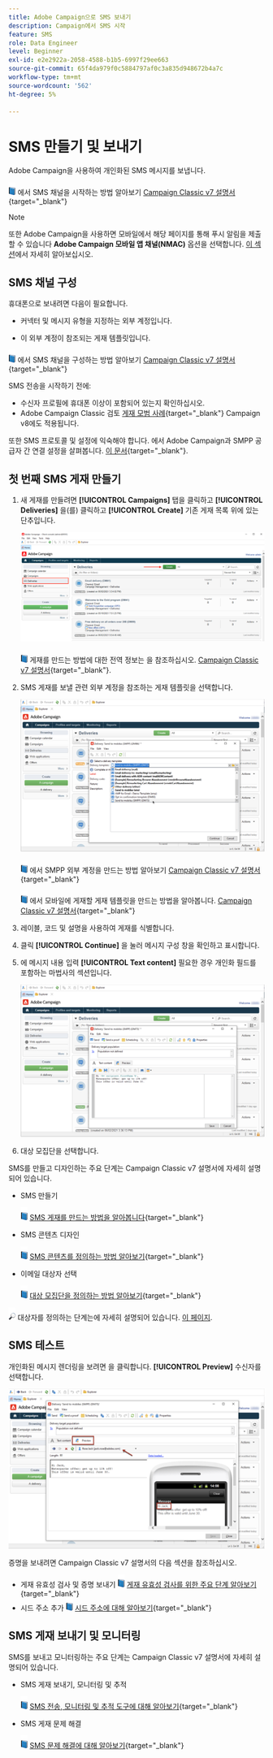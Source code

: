 ```yaml
---
title: Adobe Campaign으로 SMS 보내기
description: Campaign에서 SMS 시작
feature: SMS
role: Data Engineer
level: Beginner
exl-id: e2e2922a-2058-4588-b1b5-6997f29ee663
source-git-commit: 65f4da979f0c5884797af0c3a835d948672b4a7c
workflow-type: tm+mt
source-wordcount: '562'
ht-degree: 5%

---
```


# SMS 만들기 및 보내기

Adobe Campaign을 사용하여 개인화된 SMS 메시지를 보냅니다.

![](../assets/do-not-localize/book.png) 에서 SMS 채널을 시작하는 방법 알아보기 [Campaign Classic v7 설명서](https://experienceleague.adobe.com/docs/campaign-classic/using/sending-messages/sending-messages-on-mobiles/sms-channel.html){target="_blank"}

>[!NOTE]
>
>또한 Adobe Campaign을 사용하면 모바일에서 해당 페이지를 통해 푸시 알림을 제출할 수 있습니다 **Adobe Campaign 모바일 앱 채널(NMAC)** 옵션을 선택합니다. [이 섹션](push.md)에서 자세히 알아보십시오.

## SMS 채널 구성

휴대폰으로 보내려면 다음이 필요합니다.

* 커넥터 및 메시지 유형을 지정하는 외부 계정입니다.

* 이 외부 계정이 참조되는 게재 템플릿입니다.

![](../assets/do-not-localize/book.png)  에서 SMS 채널을 구성하는 방법 알아보기 [Campaign Classic v7 설명서](https://experienceleague.adobe.com/docs/campaign-classic/using/sending-messages/sending-messages-on-mobiles/sms-set-up.html#sending-messages){target="_blank"}

SMS 전송을 시작하기 전에:

* 수신자 프로필에 휴대폰 이상이 포함되어 있는지 확인하십시오.
* Adobe Campaign Classic 검토 [게재 모범 사례](https://experienceleague.adobe.com/docs/campaign-classic/using/sending-messages/key-steps-when-creating-a-delivery/delivery-bestpractices/delivery-best-practices.html#sending-messages){target="_blank"} Campaign v8에도 적용됩니다.

또한 SMS 프로토콜 및 설정에 익숙해야 합니다. 에서 Adobe Campaign과 SMPP 공급자 간 연결 설정을 살펴봅니다. [이 문서](https://experienceleague.adobe.com/docs/campaign-classic/using/sending-messages/sending-messages-on-mobiles/sms-protocol.html#sending-messages){target="_blank"}.

## 첫 번째 SMS 게재 만들기

1. 새 게재를 만들려면 **[!UICONTROL Campaigns]** 탭을 클릭하고 **[!UICONTROL Deliveries]** 을(를) 클릭하고 **[!UICONTROL Create]** 기존 게재 목록 위에 있는 단추입니다.

   ![](assets/delivery_step_1.png)

   ![](../assets/do-not-localize/book.png) 게재를 만드는 방법에 대한 전역 정보는 을 참조하십시오. [Campaign Classic v7 설명서](https://experienceleague.adobe.com/docs/campaign-classic/using/sending-messages/key-steps-when-creating-a-delivery/steps-about-delivery-creation-steps.html#sending-messages){target="_blank"}.

1. SMS 게재를 보낼 관련 외부 계정을 참조하는 게재 템플릿을 선택합니다.

   ![](assets/sms-template-list.png)

   ![](../assets/do-not-localize/book.png) 에서 SMPP 외부 계정을 만드는 방법 알아보기 [Campaign Classic v7 설명서](https://experienceleague.adobe.com/docs/campaign-classic/using/sending-messages/sending-messages-on-mobiles/sms-set-up.html#creating-an-smpp-external-account){target="_blank"}

   ![](../assets/do-not-localize/book.png) 에서 모바일에 게재할 게재 템플릿을 만드는 방법을 알아봅니다. [Campaign Classic v7 설명서](https://experienceleague.adobe.com/docs/campaign-classic/using/sending-messages/sending-messages-on-mobiles/sms-set-up.html#changing-the-delivery-template){target="_blank"}

1. 레이블, 코드 및 설명을 사용하여 게재를 식별합니다.

1. 클릭 **[!UICONTROL Continue]** 을 눌러 메시지 구성 창을 확인하고 표시합니다.

1. 에 메시지 내용 입력 **[!UICONTROL Text content]** 필요한 경우 개인화 필드를 포함하는 마법사의 섹션입니다.

   ![](assets/sms-content.png)

1. 대상 모집단을 선택합니다.

SMS를 만들고 디자인하는 주요 단계는 Campaign Classic v7 설명서에 자세히 설명되어 있습니다.

* SMS 만들기

  ![](../assets/do-not-localize/book.png) [SMS 게재를 만드는 방법을 알아봅니다](https://experienceleague.adobe.com/docs/campaign-classic/using/sending-messages/sending-messages-on-mobiles/sms-create.html#sending-messages){target="_blank"}

* SMS 콘텐츠 디자인

  ![](../assets/do-not-localize/book.png) [SMS 콘텐츠를 정의하는 방법 알아보기](https://experienceleague.adobe.com/docs/campaign-classic/using/sending-messages/sending-messages-on-mobiles/sms-create.html#defining-the-sms-content){target="_blank"}

* 이메일 대상자 선택

  ![](../assets/do-not-localize/book.png) [대상 모집단을 정의하는 방법 알아보기](https://experienceleague.adobe.com/docs/campaign-classic/using/sending-messages/key-steps-when-creating-a-delivery/steps-defining-the-target-population.html){target="_blank"}

![](../assets/do-not-localize/glass.png) 대상자를 정의하는 단계는에 자세히 설명되어 있습니다. [이 페이지](../start/audiences.md).

## SMS 테스트

개인화된 메시지 렌더링을 보려면 을 클릭합니다. **[!UICONTROL Preview]** 수신자를 선택합니다.

![](assets/sms-preview.png)

증명을 보내려면 Campaign Classic v7 설명서의 다음 섹션을 참조하십시오.

* 게재 유효성 검사 및 증명 보내기
  ![](../assets/do-not-localize/book.png) [게재 유효성 검사를 위한 주요 단계 알아보기](https://experienceleague.adobe.com/docs/campaign-classic/using/sending-messages/key-steps-when-creating-a-delivery/steps-validating-the-delivery.html?lang=ko){target="_blank"}
* 시드 주소 추가
  ![](../assets/do-not-localize/book.png) [시드 주소에 대해 알아보기](https://experienceleague.adobe.com/docs/campaign-classic/using/sending-messages/using-seed-addresses/about-seed-addresses.html){target="_blank"}

## SMS 게재 보내기 및 모니터링

SMS를 보내고 모니터링하는 주요 단계는 Campaign Classic v7 설명서에 자세히 설명되어 있습니다.

* SMS 게재 보내기, 모니터링 및 추적

  ![](../assets/do-not-localize/book.png) [SMS 전송, 모니터링 및 추적 도구에 대해 알아보기](https://experienceleague.adobe.com/docs/campaign-classic/using/sending-messages/sending-messages-on-mobiles/sms-send.html#sending-messages){target="_blank"}

* SMS 게재 문제 해결

  ![](../assets/do-not-localize/book.png) [SMS 문제 해결에 대해 알아보기](https://experienceleague.adobe.com/docs/campaign-classic/using/sending-messages/sending-messages-on-mobiles/troubleshooting-sms.html#sending-messages){target="_blank"}

